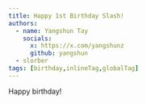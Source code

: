 ```yaml
---
title: Happy 1st Birthday Slash!
authors:
  - name: Yangshun Tay
    socials:
      x: https://x.com/yangshunz
      github: yangshun
  - slorber
tags: [birthday,inlineTag,globalTag]
---
```


Happy birthday!
